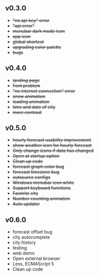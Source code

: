 ## v0.3.0
* ~~"no api key" error~~
* ~~"api error"~~
* ~~menubar dark mode icon~~
* ~~app icon~~
* ~~global shortcut~~
* ~~upgrading color palette~~
* ~~bugs~~

## v0.4.0
* ~~landing page~~
* ~~Font problem~~
* ~~"no internet connection" error~~
* ~~snow animation~~
* ~~loading animation~~
* ~~time and date of city~~
* ~~more contrast~~

## v0.5.0
* ~~hourly forecast usability improvement~~
* ~~show weather icon for hourly forecast~~
* ~~Only change icons if data has changed~~
* ~~Open at startup option~~
* ~~Clean up code~~
* ~~forecast graph color bug~~
* ~~forecast timezone bug~~
* ~~outsource configs~~
* ~~Windows menubar icon white~~
* ~~Support keyboard functions~~
* ~~Favorite city~~
* ~~Number counting animation~~
* ~~Auto updater~~

## v0.6.0
* forecast offset bug
* city autocomplete
* city history
* testing
* web demo
* Open external browser
* Less, ECMAScript 5
* Clean up code
